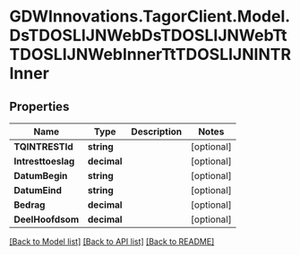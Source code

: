 # GDWInnovations.TagorClient.Model.DsTDOSLIJNWebDsTDOSLIJNWebTtTDOSLIJNWebInnerTtTDOSLIJNINTRInner

## Properties

Name | Type | Description | Notes
------------ | ------------- | ------------- | -------------
**TQINTRESTId** | **string** |  | [optional] 
**Intresttoeslag** | **decimal** |  | [optional] 
**DatumBegin** | **string** |  | [optional] 
**DatumEind** | **string** |  | [optional] 
**Bedrag** | **decimal** |  | [optional] 
**DeelHoofdsom** | **decimal** |  | [optional] 

[[Back to Model list]](../README.md#documentation-for-models) [[Back to API list]](../README.md#documentation-for-api-endpoints) [[Back to README]](../README.md)


